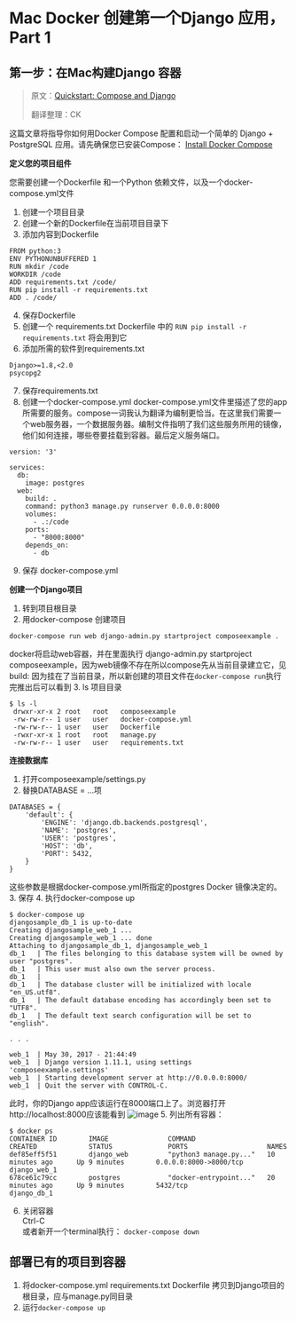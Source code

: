 # Mac Docker 创建第一个Django 应用，Part 1
## 第一步：在Mac构建Django 容器

> 原文：[Quickstart: Compose and Django]("https://docs.docker.com/compose/django/#create-a-django-project")
>
> 翻译整理：CK

这篇文章将指导你如何用Docker Compose 配置和启动一个简单的 Django + PostgreSQL 应用。请先确保您已安装Compose：
[Install Docker Compose]("https://docs.docker.com/compose/install/")

**定义您的项目组件**

您需要创建一个Dockerfile 和一个Python 依赖文件，以及一个docker-compose.yml文件
1. 创建一个项目目录
2. 创建一个新的Dockerfile在当前项目目录下
3. 添加内容到Dockerfile
```
FROM python:3
ENV PYTHONUNBUFFERED 1
RUN mkdir /code
WORKDIR /code
ADD requirements.txt /code/
RUN pip install -r requirements.txt
ADD . /code/
```

4. 保存Dockerfile
5. 创建一个 requirements.txt
Dockerfile 中的 `RUN pip install -r requirements.txt` 将会用到它
6. 添加所需的软件到requirements.txt
```
Django>=1.8,<2.0
psycopg2
```
7. 保存requirements.txt
8. 创建一个docker-compose.yml
docker-compose.yml文件里描述了您的app所需要的服务。compose一词我认为翻译为编制更恰当。在这里我们需要一个web服务器，一个数据服务器。编制文件指明了我们这些服务所用的镜像，他们如何连接，哪些卷要挂载到容器。最后定义服务端口。

```
version: '3'

services:
  db:
    image: postgres
  web:
    build: .
    command: python3 manage.py runserver 0.0.0.0:8000
    volumes:
      - .:/code
    ports:
      - "8000:8000"
    depends_on:
      - db
```

9. 保存 docker-compose.yml

**创建一个Django项目**
1. 转到项目根目录
1. 用docker-compose 创建项目
```
docker-compose run web django-admin.py startproject composeexample . 
```
docker将启动web容器，并在里面执行 django-admin.py startproject composeexample，因为web镜像不存在所以compose先从当前目录建立它，见 build: 因为挂在了当前目录，所以新创建的项目文件在`docker-compose run`执行完推出后可以看到
3. ls 项目目录
```
$ ls -l
 drwxr-xr-x 2 root   root   composeexample
 -rw-rw-r-- 1 user   user   docker-compose.yml
 -rw-rw-r-- 1 user   user   Dockerfile
 -rwxr-xr-x 1 root   root   manage.py
 -rw-rw-r-- 1 user   user   requirements.txt
 ```
 
 **连接数据库**
1. 打开composeexample/settings.py
1. 替换DATABASE = …项
```
DATABASES = {
    'default': {
        'ENGINE': 'django.db.backends.postgresql',
        'NAME': 'postgres',
        'USER': 'postgres',
        'HOST': 'db',
        'PORT': 5432,
    }
} 
```
这些参数是根据docker-compose.yml所指定的postgres Docker 镜像决定的。
3. 保存
4. 执行docker-compose up
```
$ docker-compose up
djangosample_db_1 is up-to-date
Creating djangosample_web_1 ...
Creating djangosample_web_1 ... done
Attaching to djangosample_db_1, djangosample_web_1
db_1   | The files belonging to this database system will be owned by user "postgres".
db_1   | This user must also own the server process.
db_1   |
db_1   | The database cluster will be initialized with locale "en_US.utf8".
db_1   | The default database encoding has accordingly been set to "UTF8".
db_1   | The default text search configuration will be set to "english".

. . .

web_1  | May 30, 2017 - 21:44:49
web_1  | Django version 1.11.1, using settings 'composeexample.settings'
web_1  | Starting development server at http://0.0.0.0:8000/
web_1  | Quit the server with CONTROL-C.
```
此时，你的Django app应该运行在8000端口上了。浏览器打开http://localhost:8000应该能看到
![image](https://docs.docker.com/compose/images/django-it-worked.png)
5. 列出所有容器：
```
$ docker ps
CONTAINER ID        IMAGE               COMMAND                  CREATED             STATUS              PORTS                    NAMES
def85eff5f51        django_web          "python3 manage.py..."   10 minutes ago      Up 9 minutes        0.0.0.0:8000->8000/tcp   django_web_1
678ce61c79cc        postgres            "docker-entrypoint..."   20 minutes ago      Up 9 minutes        5432/tcp                 django_db_1
```
6. 关闭容器  
Ctrl-C  
或者新开一个terminal执行： `docker-compose down`

## **部署已有的项目到容器**

1. 将docker-compose.yml requirements.txt Dockerfile 拷贝到Django项目的根目录，应与manage.py同目录
2. 运行`docker-compose up`
